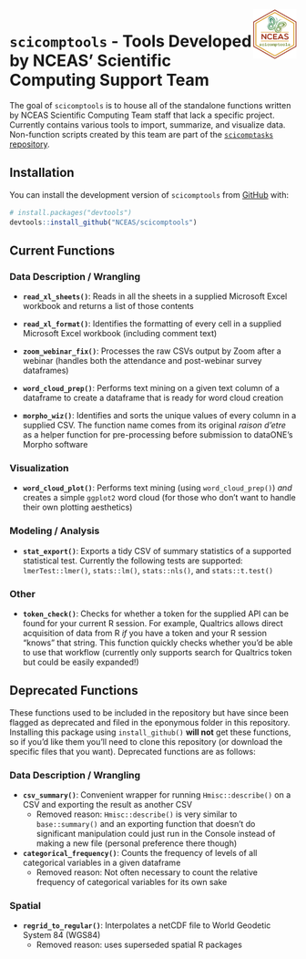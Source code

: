 
<!-- README.md is generated from README.Rmd. Please edit that file -->

<img src = "inst/images/scicomptools_hex.png" align = "right" width = "15%" />

# `scicomptools` - Tools Developed by NCEAS’ Scientific Computing Support Team

<!-- badges: start -->
<!-- badges: end -->

The goal of `scicomptools` is to house all of the standalone functions
written by NCEAS Scientific Computing Team staff that lack a specific
project. Currently contains various tools to import, summarize, and
visualize data. Non-function scripts created by this team are part of
the [`scicomptasks`
repository](https://github.com/NCEAS/scicomptasks#readme).

## Installation

You can install the development version of `scicomptools` from
[GitHub](https://github.com/) with:

``` r
# install.packages("devtools")
devtools::install_github("NCEAS/scicomptools")
```

## Current Functions

### Data Description / Wrangling

-   **`read_xl_sheets()`**: Reads in all the sheets in a supplied
    Microsoft Excel workbook and returns a list of those contents

-   **`read_xl_format()`**: Identifies the formatting of every cell in a
    supplied Microsoft Excel workbook (including comment text)

-   **`zoom_webinar_fix()`**: Processes the raw CSVs output by Zoom
    after a webinar (handles both the attendance and post-webinar survey
    dataframes)

-   **`word_cloud_prep()`**: Performs text mining on a given text column
    of a dataframe to create a dataframe that is ready for word cloud
    creation

-   **`morpho_wiz()`**: Identifies and sorts the unique values of every
    column in a supplied CSV. The function name comes from its original
    *raison d’etre* as a helper function for pre-processing before
    submission to dataONE’s Morpho software

### Visualization

-   **`word_cloud_plot()`**: Performs text mining (using
    `word_cloud_prep()`) *and* creates a simple `ggplot2` word cloud
    (for those who don’t want to handle their own plotting aesthetics)

### Modeling / Analysis

-   **`stat_export()`**: Exports a tidy CSV of summary statistics of a
    supported statistical test. Currently the following tests are
    supported: `lmerTest::lmer()`, `stats::lm()`, `stats::nls()`, and
    `stats::t.test()`

### Other

-   **`token_check()`**: Checks for whether a token for the supplied API
    can be found for your current R session. For example, Qualtrics
    allows direct acquisition of data from R *if* you have a token and
    your R session “knows” that string. This function quickly checks
    whether you’d be able to use that workflow (currently only supports
    search for Qualtrics token but could be easily expanded!)

## Deprecated Functions

These functions used to be included in the repository but have since
been flagged as deprecated and filed in the eponymous folder in this
repository. Installing this package using `install_github()` **will
not** get these functions, so if you’d like them you’ll need to clone
this repository (or download the specific files that you want).
Deprecated functions are as follows:

### Data Description / Wrangling

-   **`csv_summary()`**: Convenient wrapper for running
    `Hmisc::describe()` on a CSV and exporting the result as another CSV
    -   Removed reason: `Hmisc::describe()` is very similar to
        `base::summary()` and an exporting function that doesn’t do
        significant manipulation could just run in the Console instead
        of making a new file (personal preference there though)
-   **`categorical_frequency()`**: Counts the frequency of levels of all
    categorical variables in a given dataframe
    -   Removed reason: Not often necessary to count the relative
        frequency of categorical variables for its own sake

### Spatial

-   **`regrid_to_regular()`**: Interpolates a netCDF file to World
    Geodetic System 84 (WGS84)
    -   Removed reason: uses superseded spatial R packages
